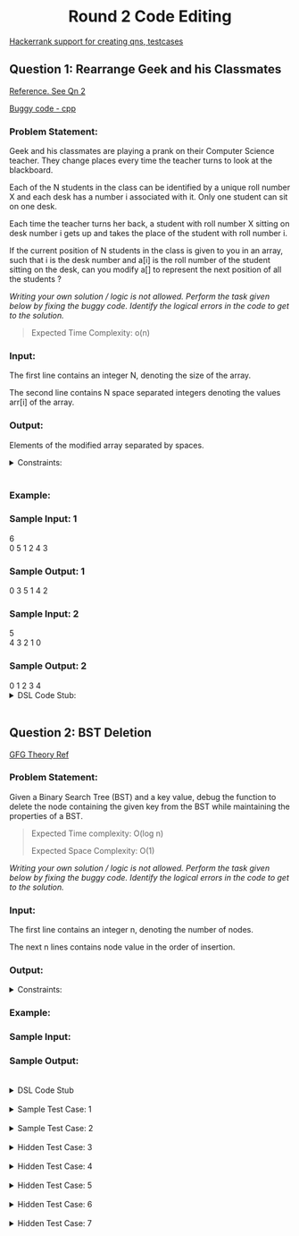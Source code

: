 <h1 align='center'> Round 2 Code Editing</h1>

[Hackerrank support for creating qns, testcases](https://support.hackerrank.com/hc/en-us/articles/223080547-Creating-a-Custom-Checker)

## Question 1: Rearrange Geek and his Classmates

[Reference. See Qn 2](https://practice.geeksforgeeks.org/contest/debugging/problems)

[Buggy code - cpp](https://ide.geeksforgeeks.org/PFWYVCLkbp)

<h3>Problem Statement:</h3>
<p>
Geek and his classmates are playing a prank on their
Computer Science teacher. They change places
every time the teacher turns to look at the
blackboard.

Each of the N students in the class can be identified
by a unique roll number X and each desk has a
number i associated with it. Only one student can sit
on one desk.

Each time the teacher turns her back, a student with
roll number X sitting on desk number i gets up and
takes the place of the student with roll number i.

If the current position of N students in the class is
given to you in an array, such that i is the desk
number and a[i] is the roll number of the student
sitting on the desk, can you modify a[] to represent
the next position of all the students ?

*Writing your own solution / logic is not allowed. Perform
the task given below by fixing the buggy code.
Identify the logical errors in the code to get to the
solution.*

> Expected Time Complexity: o(n)
</p>

<h3>Input:</h3>
<p>
The first line contains an integer N, denoting the size of the array. 

The second line contains N space separated integers denoting the values arr[i] of the array.
</p>

<h3>Output:</h3>
<p>
Elements of the modified array separated by spaces.
</p>

<details>
<summary>Constraints:</summary>

```
1 <= N <= 100
0 <= arr[i] <= N-1
```
</details><br>

<h3>Example:</h3>
<h3>Sample Input: 1</h3>
6 <br>
0 5 1 2 4 3 <br>

<h3>Sample Output: 1</h3>
0 3 5 1 4 2 <br>

<h3>Sample Input: 2</h3>
5 <br>
4 3 2 1 0 <br>

<h3>Sample Output: 2</h3>
0 1 2 3 4 <br>

<details>
<summary>DSL Code Stub:</summary>

```
function(integer_array, rearrange, integer_array arr, integer n)

integer(n)

array(integer, arr, n, single)

invoke(integer_array, result, rearrange, arr, n)

print(integer_array,result)
```
</details><br>


## Question 2: BST Deletion

[GFG Theory Ref](https://www.geeksforgeeks.org/multiply-two-polynomials-2/)

<h3>Problem Statement:</h3>
<p>
Given a Binary Search Tree (BST) and a key value,  debug the function to delete the node containing the given key from the BST while maintaining the properties of a BST.

> Expected Time complexity: O(log n)
>
> Expected Space Complexity: O(1)


*Writing your own solution / logic is not allowed. Perform
the task given below by fixing the buggy code.
Identify the logical errors in the code to get to the
solution.*
</p>

<h3>Input:</h3>
<p>
The first line contains an integer n, denoting the number of nodes. 

The next n lines contains node value in the order of insertion.
</p>

<h3>Output:</h3>
<p>

</p>

<details>
<summary>Constraints:</summary>

</details>

<h3>Example:</h3>
<h3>Sample Input:</h3>


<h3>Sample Output:</h3>

<br>


<details>
<summary> DSL Code Stub</summary>

```
function(integer_binary_search_tree, delete_node, integer_binary_search_tree t, integer key)

integer(key)

integer_binary_search_tree(t)

invoke(integer_binary_search_tree, result_tree, delete_node, t, key)

print(integer_binary_search_tree, result_tree)
```
</details><br>

<details>
<summary> Sample Test Case: 1 </summary>

```
4 3
2 0 5 7
3 4 2

6 8 19 41 38 14
```
</details><br>
<details>
<summary> Sample Test Case: 2 </summary>

```
4 3
1 0 3 2
2 0 4

2 0 10 4 12 8
```
</details><br>
<details>
<summary> Hidden Test Case: 3 </summary>

```
5 4
1 9 3 4 7
4 0 2 5

4 36 14 39 79 23 34 35
```
</details><br>
<details>
<summary> Hidden Test Case: 4 </summary>

```
3 3
0 0 0
3 4 2

0
```
</details><br>
<details>
<summary> Hidden Test Case: 5 </summary>

```
3 2
0 0 0
0 0

0
```
</details><br>
<details>
<summary> Hidden Test Case: 6 </summary>

```
5 4
2 0 5 7 5
3 4 2 1

6 8 19 43 53 39 17 5
```
</details><br>
<details>
<summary> Hidden Test Case: 7 </summary>

```
5 3
2 0 5 0 0
3 4 2

6 8 19 20 10
```
</details><br>
